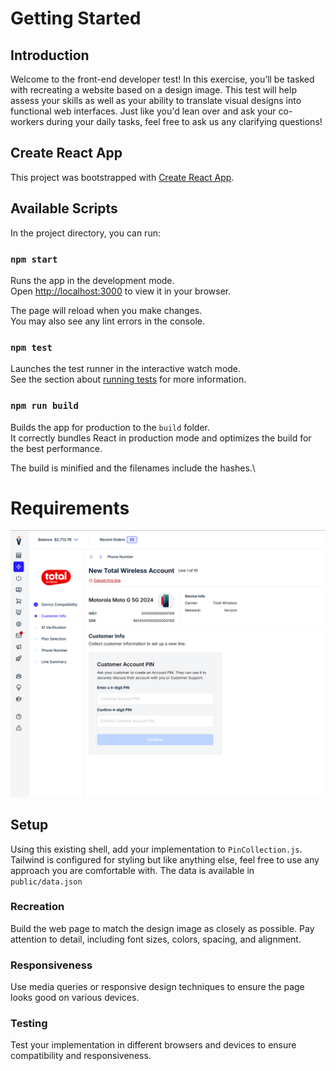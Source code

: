 # Getting Started

## Introduction

Welcome to the front-end developer test! In this exercise, you’ll be tasked with recreating a website based on a design image. This test will help assess your skills as well as your ability to translate visual designs into functional web interfaces. Just like you'd lean over and ask your co-workers during your daily tasks, feel free to ask us any clarifying questions!

## Create React App

This project was bootstrapped with [Create React App](https://github.com/facebook/create-react-app).

## Available Scripts

In the project directory, you can run:

### `npm start`

Runs the app in the development mode.\
Open [http://localhost:3000](http://localhost:3000) to view it in your browser.

The page will reload when you make changes.\
You may also see any lint errors in the console.

### `npm test`

Launches the test runner in the interactive watch mode.\
See the section about [running tests](https://facebook.github.io/create-react-app/docs/running-tests) for more information.

### `npm run build`

Builds the app for production to the `build` folder.\
It correctly bundles React in production mode and optimizes the build for the best performance.

The build is minified and the filenames include the hashes.\

# Requirements

![Mockup](pinCollectionRequirements.png)

## Setup

Using this existing shell, add your implementation to `PinCollection.js`. Tailwind is configured for styling but like anything else, feel free to use any approach you are comfortable with. The data is available in `public/data.json`

### Recreation

Build the web page to match the design image as closely as possible. Pay attention to detail, including font sizes, colors, spacing, and alignment.

### Responsiveness

Use media queries or responsive design techniques to ensure the page looks good on various devices.

### Testing

Test your implementation in different browsers and devices to ensure compatibility and responsiveness.
